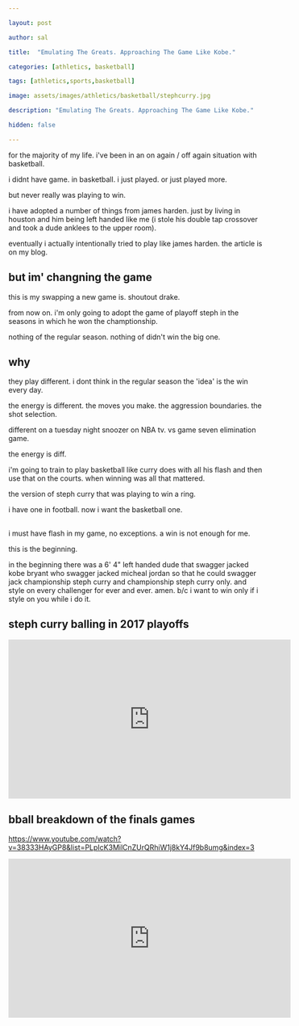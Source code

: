 ```yaml
---

layout: post

author: sal

title:  "Emulating The Greats. Approaching The Game Like Kobe."

categories: [athletics, basketball]

tags: [athletics,sports,basketball]

image: assets/images/athletics/basketball/stephcurry.jpg

description: "Emulating The Greats. Approaching The Game Like Kobe."

hidden: false

---
```


for the majority of my life. i've been in an on again / off again situation with basketball.

i didnt have game. in basketball. i just played. or just played more.

but never really was playing to win.

i have adopted a number of things from james harden. just by living in houston and him being left handed like me (i stole his double tap crossover and took a dude anklees to the upper room).

eventually i actually intentionally tried to play like james harden. the article is on my blog.

## but im' changning the game

this is my swapping a new game is. shoutout drake.

from now on. i'm only going to adopt the game of playoff steph in the seasons in which he won the champtionship.

nothing of the regular season. nothing of didn't win the big one.

## why

they play different. i dont think in the regular season the 'idea' is the win every day.

the energy is different. the moves you make. the aggression boundaries. the shot selection.

different on a tuesday night snoozer on NBA tv. vs game seven elimination game.

the energy is diff.

i'm going to train to play basketball like curry does with all his flash and then use that on the courts. when winning was all that mattered. 

the version of steph curry that was playing to win a ring.

i have one in football. now i want the basketball one.

##

i must have flash in my game, no exceptions. a win is not enough for me.

this is the beginning.

in the beginning there was a 6' 4" left handed dude that swagger jacked kobe bryant who swagger jacked micheal jordan so that he could swagger jack championship steph curry and championship steph curry only. and style on every challenger for ever and ever. amen. b/c i want to win only if i style on you while i do it.

## steph curry balling in 2017 playoffs

<iframe width="560" height="315" src="https://www.youtube.com/embed/79yNxXmWfHg?si=whQiVgezloygLBHO" title="YouTube video player" frameborder="0" allow="accelerometer; autoplay; clipboard-write; encrypted-media; gyroscope; picture-in-picture; web-share" referrerpolicy="strict-origin-when-cross-origin" allowfullscreen></iframe>

## bball breakdown of the finals games

https://www.youtube.com/watch?v=38333HAyGP8&list=PLpIcK3MilCnZUrQRhiW1j8kY4Jf9b8umg&index=3

<iframe width="560" height="315" src="https://www.youtube.com/embed/38333HAyGP8?si=uYSHQzwwr61cOIC9" title="YouTube video player" frameborder="0" allow="accelerometer; autoplay; clipboard-write; encrypted-media; gyroscope; picture-in-picture; web-share" referrerpolicy="strict-origin-when-cross-origin" allowfullscreen></iframe>
